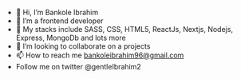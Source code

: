 - 👋 Hi, I’m Bankole Ibrahim
- 👀 I’m a frontend developer
- 🌱 My stacks include SASS, CSS, HTML5, ReactJs, Nextjs, Nodejs, Express, MongoDb and lots more
- 💞️ I’m looking to collaborate on a projects
- 📫 How to reach me bankoleibrahim96@gmail.com
-  Follow me on twitter @gentleIbrahim2

<!---
ibrahimbank/ibrahimbank is a ✨ special ✨ repository because its `README.md` (this file) appears on your GitHub profile.
You can click the Preview link to take a look at your changes.
--->

